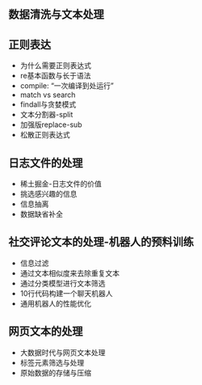 数据清洗与文本处理
--------

##  正则表达

- 为什么需要正则表达式
- re基本函数与长于语法
- compile: “一次编译到处运行”
- match vs search
- findall与贪婪模式
- 文本分割器-split
- 加强版replace-sub
- 松散正则表达式

## 日志文件的处理

- 稀土掘金-日志文件的价值
- 挑选感兴趣的信息
- 信息抽离
- 数据缺省补全

## 社交评论文本的处理-机器人的预料训练

- 信息过滤
- 通过文本相似度来去除重复文本
- 通过分类模型进行文本筛选
- 10行代码构建一个聊天机器人
- 通用机器人的性能优化

## 网页文本的处理

- 大数据时代与网页文本处理
- 标签元素筛选与处理
- 原始数据的存储与压缩
